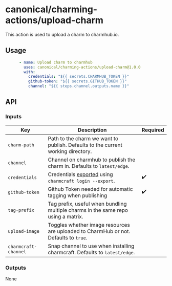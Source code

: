 # canonical/charming-actions/upload-charm

This action is used to upload a charm to charmhub.io.

## Usage

```yaml
      - name: Upload charm to charmhub
        uses: canonical/charming-actions/upload-charm@1.0.0
        with:
          credentials: "${{ secrets.CHARMHUB_TOKEN }}"
          github-token: "${{ secrets.GITHUB_TOKEN }}"
          channel: "${{ steps.channel.outputs.name }}"
```

## API

### Inputs

| Key                  | Description                                                                                         | Required |
| -------------------- | --------------------------------------------------------------------------------------------------- | -------- | 
| `charm-path`         | Path to the charm we want to publish. Defaults to the current working directory.                    |          |
| `channel`            | Channel on charmhub to publish the charm in. Defaults to `latest/edge`.                             |          |
| `credentials`        | Credentials [exported](https://juju.is/docs/sdk/remote-env-auth) using `charmcraft login --export`. | ✔️       |
| `github-token`       | Github Token needed for automatic tagging when publishing                                           | ✔️       |
| `tag-prefix`         | Tag prefix, useful when bundling multiple charms in the same repo using a matrix.                   |          |
| `upload-image`       | Toggles whether image resources are uploaded to CharmHub or not. Defaults to `true`.                |          |             
| `charmcraft-channel` | Snap channel to use when installing charmcraft. Defaults to `latest/edge`.                          |          |

### Outputs

None